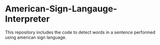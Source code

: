 # American-Sign-Langauge-Interpreter
This repository includes the code to detect words in a sentence performed using american sign language.
